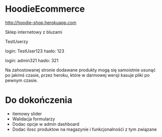 # HoodieEcommerce

http://hoodie-shop.herokuapp.com


Sklep internetowy z bluzami

TestUserzy

login: TestUser123 hasło: 123

login: admin321 hasło: 321


Na zahostowanej stronie dodawane produkty mogą się samoistnie usunąć po jakimś czasie, przez heroku, które w darmowej wersji kasuje pliki po pewnym czasie.

# Do dokończenia #
* itemowy slider
* Walidacja formularzy
* Dodac opcje w admin dashboard
* Dodac ilosc produktow na magazynie i funkcjonalnośći z tym związane
